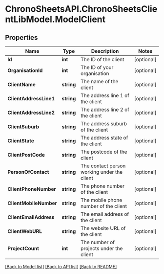 
# ChronoSheetsAPI.ChronoSheetsClientLibModel.ModelClient

## Properties

Name | Type | Description | Notes
------------ | ------------- | ------------- | -------------
**Id** | **int** | The ID of the client | [optional] 
**OrganisationId** | **int** | The ID of your organisation | [optional] 
**ClientName** | **string** | The name of the client | [optional] 
**ClientAddressLine1** | **string** | The address line 1 of the client | [optional] 
**ClientAddressLine2** | **string** | The address line 2 of the client | [optional] 
**ClientSuburb** | **string** | The address suburb of the client | [optional] 
**ClientState** | **string** | The address state of the client | [optional] 
**ClientPostCode** | **string** | The postcode of the client | [optional] 
**PersonOfContact** | **string** | The contact person working under the client | [optional] 
**ClientPhoneNumber** | **string** | The phone number of the client | [optional] 
**ClientMobileNumber** | **string** | The mobile phone number of the client | [optional] 
**ClientEmailAddress** | **string** | The email address of the client | [optional] 
**ClientWebURL** | **string** | The website URL of the client | [optional] 
**ProjectCount** | **int** | The number of projects under the client | [optional] 

[[Back to Model list]](../README.md#documentation-for-models)
[[Back to API list]](../README.md#documentation-for-api-endpoints)
[[Back to README]](../README.md)

